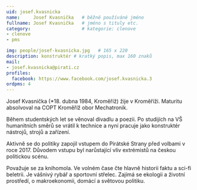 ```yaml
---
uid: josef.kvasnicka
name:     Josef Kvasnička  	# běžně používáné jméno
fullname: Josef Kvasnička  	# jméno s tituly etc.
category:                   # kategorie: clenove
- clenove
- pms

img: people/josef-kvasnicka.jpg   # 165 x 220
description: konstruktér # kratký popis, max 160 znaků
mail:
- josef.kvasnicka@pirati.cz
profiles:
  facebook: https://www.facebook.com/josef.kvasnicka.3
ordpms: 4
---
```


Josef Kvasnička (*18. dubna 1984, Kroměříž) žije v Kroměříži. Maturitu absolvoval na COPT Kroměříž obor Mechatronik.

Během studentských let se věnoval divadlu a poezii. Po studijích na VŠ humanitních směrů se vrátil k technice a nyní pracuje jako konstruktér nástrojů, strojů a zařízení.

Aktivně se do politiky zapojil vstupem do Pirátské Strany před volbami v roce 2017. Důvodem vstupu byl narůstající vliv extrémistů na českou politickou scénu.

Považuje se za knihomola. Ve volném čase čte hlavně historii faktu a sci-fi beletrii. Je vášnivý rybář a sportovní střelec. Zajímá se ekologii a životní prostředí, o makroekonomii, domácí a světovou politiku.
